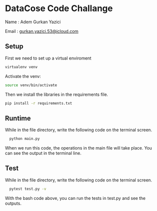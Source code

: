 
# DataCose Code Challange

Name : Adem Gurkan Yazici

Email : gurkan.yazici.53@icloud.com




## Setup

First we need to set up a virtual enviroment

  




```bash
virtualenv venv
```

Activate the venv:
```bash
source venv/bin/activate
```




Then we install the libraries in the requirements file.

```bash
pip install -r requirements.txt
```
## Runtime

While in the file directory, write the following code on the terminal screen.


  ```bash
    python main.py
```
When we run this code, the operations in the main file will take place. You can see the output in the terminal line.

## Test

While in the file directory, write the following code on the terminal screen.


  ```bash
    pytest test.py -v
```
With the bash code above, you can run the tests in test.py and see the outputs.


